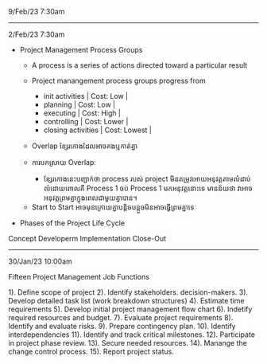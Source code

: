 9/Feb/23 7:30am

------------------------------------

2/Feb/23 7:30am

* Project Management Process Groups

    - A process is a series of actions directed toward a particular result

    + Project manangement process groups progress from 
        - init activities | Cost: Low |
        - planning | Cost: Low |
        - executing | Cost: High |
        - controlling | Cost: Lower | 
        - closing activities | Cost: Lowest |

    + Overlap ខ្សែរកោងដែលអាចគងឬកាត់គ្នា
    + ការបកស្រាយ Overlap:
        - ខ្សែរកោងនេះបញ្ជាក់ថា process របស់ project មិនតម្រូវអោយអនុវត្តតាមលំដាប់លំដោយពោលគឺ Process 1 ចប់ Process 1 មកអនុវត្តនោះទេ មានន័យថា វាអាចអនុវត្តព្រមគ្នាក្នុងពេលជាមួយគ្នាបាន។

    - Start to Start អាចមុនក្រោយគ្នាបន្តិចបន្តួចមិនអាចធ្វើព្រមគ្នាទេ

* Phases of the Project Life Cycle

Concept 
Developerm
Implementation
Close-Out

------------------------------------

30/Jan/23 10:00am

Fifteen Project Management Job Functions

1). Define scope of project
2). Identify stakeholders. decision-makers.
3). Develop detailed task list (work breakdown structures)
4). Estimate time requirements
5). Develop initial project management flow chart
6). Indetify required resources and budget.
7). Evaluate project requirements
8). Identify and evaluate risks.
9). Prepare contingency plan.
10). Identify interdependencies
11). Identify and track critical milestones.
12). Participate in project phase review.
13). Secure needed resources.
14). Manange the change control process.
15). Report project status.